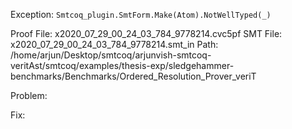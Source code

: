 Exception: `Smtcoq_plugin.SmtForm.Make(Atom).NotWellTyped(_)`

Proof File: x2020_07_29_00_24_03_784_9778214.cvc5pf
SMT File: x2020_07_29_00_24_03_784_9778214.smt_in
Path: /home/arjun/Desktop/smtcoq/arjunvish-smtcoq-veritAst/smtcoq/examples/thesis-exp/sledgehammer-benchmarks/Benchmarks/Ordered_Resolution_Prover_veriT

Problem:

Fix:
